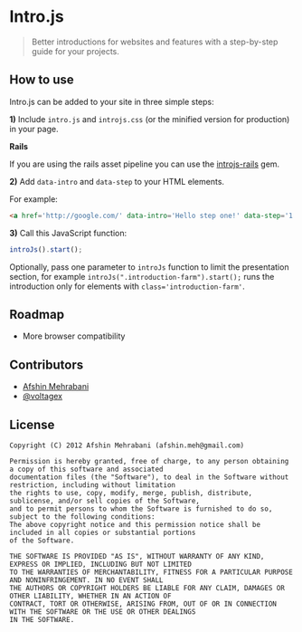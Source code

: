 # Intro.js
> Better introductions for websites and features with a step-by-step guide for your projects.

## How to use
Intro.js can be added to your site in three simple steps:

**1)** Include `intro.js` and `introjs.css` (or the minified version for production) in your page.

**Rails**

If you are using the rails asset pipeline you can use the [introjs-rails](https://github.com/heelhook/intro.js-rails) gem.

**2)** Add `data-intro` and `data-step` to your HTML elements.  

For example: 
```html
<a href='http://google.com/' data-intro='Hello step one!' data-step='1'></a>
````
  
**3)** Call this JavaScript function:
```javascript
introJs().start();
````
 
Optionally, pass one parameter to `introJs` function to limit the presentation section, for example `introJs(".introduction-farm").start();` runs the introduction only for elements with `class='introduction-farm'`.

## Roadmap
- More browser compatibility

## Contributors
- [Afshin Mehrabani](http://afshinm.name/)  
- [@voltagex](http://github.com/voltagex)

## License

    Copyright (C) 2012 Afshin Mehrabani (afshin.meh@gmail.com)
    
    Permission is hereby granted, free of charge, to any person obtaining a copy of this software and associated 
    documentation files (the "Software"), to deal in the Software without restriction, including without limitation 
    the rights to use, copy, modify, merge, publish, distribute, sublicense, and/or sell copies of the Software, 
    and to permit persons to whom the Software is furnished to do so, subject to the following conditions:
    The above copyright notice and this permission notice shall be included in all copies or substantial portions 
    of the Software.
    
    THE SOFTWARE IS PROVIDED "AS IS", WITHOUT WARRANTY OF ANY KIND, EXPRESS OR IMPLIED, INCLUDING BUT NOT LIMITED 
    TO THE WARRANTIES OF MERCHANTABILITY, FITNESS FOR A PARTICULAR PURPOSE AND NONINFRINGEMENT. IN NO EVENT SHALL 
    THE AUTHORS OR COPYRIGHT HOLDERS BE LIABLE FOR ANY CLAIM, DAMAGES OR OTHER LIABILITY, WHETHER IN AN ACTION OF 
    CONTRACT, TORT OR OTHERWISE, ARISING FROM, OUT OF OR IN CONNECTION WITH THE SOFTWARE OR THE USE OR OTHER DEALINGS 
    IN THE SOFTWARE.
